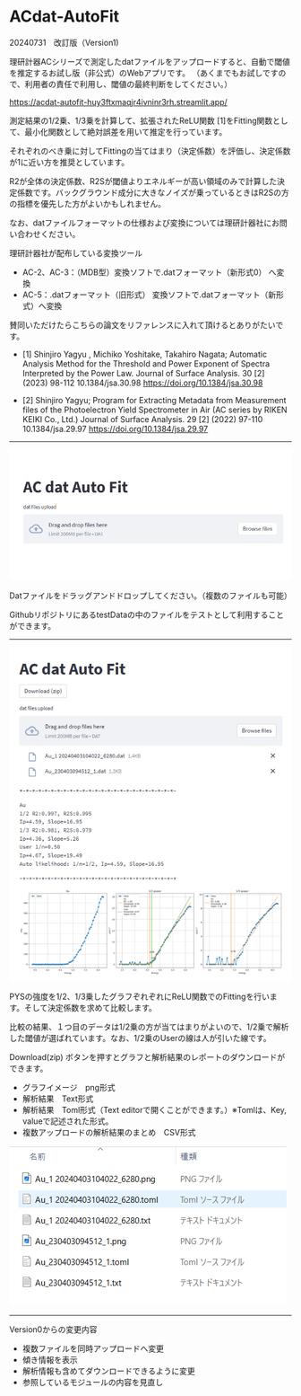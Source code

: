 # ACdat-AutoFit

20240731　改訂版（Version1)

理研計器ACシリーズで測定したdatファイルをアップロードすると、自動で閾値を推定するお試し版（非公式）のWebアプリです。
（あくまでもお試しですので、利用者の責任で利用し、閾値の最終判断をしてください。）

https://acdat-autofit-huy3ftxmaqjr4ivninr3rh.streamlit.app/

測定結果の1/2乗、1/3乗を計算して、拡張されたReLU関数 [1]をFitting関数として、最小化関数として絶対誤差を用いて推定を行っています。

それぞれのべき乗に対してFittingの当てはまり（決定係数）を評価し、決定係数が1に近い方を推奨としています。

R2が全体の決定係数、R2Sが閾値よりエネルギーが高い領域のみで計算した決定係数です。バックグラウンド成分に大きなノイズが乗っているときはR2Sの方の指標を優先した方がよいかもしれません。

なお、datファイルフォーマットの仕様および変換については理研計器社にお問い合わせください。

理研計器社が配布している変換ツール

- AC-2、AC-3：（MDB型）変換ソフトで.datフォーマット（新形式0） へ変換
- AC-5：.datフォーマット（旧形式） 変換ソフトで.datフォーマット（新形式）へ変換


賛同いただけたらこちらの論文をリファレンスに入れて頂けるとありがたいです。

- [1] Shinjiro Yagyu , Michiko Yoshitake, Takahiro Nagata; Automatic Analysis Method for the Threshold and Power Exponent of Spectra Interpreted by the Power Law.
Journal of Surface Analysis. 30 [2] (2023) 98-112 10.1384/jsa.30.98 
https://doi.org/10.1384/jsa.30.98

- [2] Shinjiro Yagyu; Program for Extracting Metadata from Measurement files of the Photoelectron Yield Spectrometer in Air (AC series by RIKEN KEIKI Co., Ltd.)
Journal of Surface Analysis. 29 [2] (2022) 97-110 10.1384/jsa.29.97
https://doi.org/10.1384/jsa.29.97

---

![AF01](./figs/AF01.png)

Datファイルをドラッグアンドドロップしてください。（複数のファイルも可能）

GithubリポジトリにあるtestDataの中のファイルをテストとして利用することができます。

----

![AF02](./figs/AF02.png)

PYSの強度を1/2、1/3乗したグラフぞれぞれにReLU関数でのFittingを行います。そして決定係数を求めて比較します。

比較の結果、１つ目のデータは1/2乗の方が当てはまりがよいので、1/2乗で解析した閾値が選ばれています。なお、1/2乗のUserの線は人が引いた線です。

Download(zip) ボタンを押すとグラフと解析結果のレポートのダウンロードができます。
- グラフイメージ　png形式
- 解析結果　Text形式
- 解析結果　Toml形式（Text editorで開くことができます。）※Tomlは、Key, valueで記述された形式。
- 複数アップロードの解析結果のまとめ　CSV形式

![AF03](./figs/AF03.png)

---

Version0からの変更内容
- 複数ファイルを同時アップロードへ変更
- 傾き情報を表示
- 解析情報も含めてダウンロードできるように変更
- 参照しているモジュールの内容を見直し


